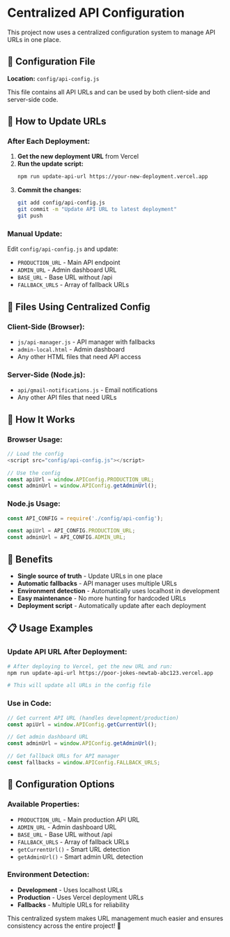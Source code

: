 # Centralized API Configuration

This project now uses a centralized configuration system to manage API URLs in one place.

## 📁 Configuration File

**Location:** `config/api-config.js`

This file contains all API URLs and can be used by both client-side and server-side code.

## 🔧 How to Update URLs

### After Each Deployment:

1. **Get the new deployment URL** from Vercel
2. **Run the update script:**
   ```bash
   npm run update-api-url https://your-new-deployment.vercel.app
   ```
3. **Commit the changes:**
   ```bash
   git add config/api-config.js
   git commit -m "Update API URL to latest deployment"
   git push
   ```

### Manual Update:

Edit `config/api-config.js` and update:
- `PRODUCTION_URL` - Main API endpoint
- `ADMIN_URL` - Admin dashboard URL
- `BASE_URL` - Base URL without /api
- `FALLBACK_URLS` - Array of fallback URLs

## 🎯 Files Using Centralized Config

### Client-Side (Browser):
- `js/api-manager.js` - API manager with fallbacks
- `admin-local.html` - Admin dashboard
- Any other HTML files that need API access

### Server-Side (Node.js):
- `api/gmail-notifications.js` - Email notifications
- Any other API files that need URLs

## 🔄 How It Works

### Browser Usage:
```javascript
// Load the config
<script src="config/api-config.js"></script>

// Use the config
const apiUrl = window.APIConfig.PRODUCTION_URL;
const adminUrl = window.APIConfig.getAdminUrl();
```

### Node.js Usage:
```javascript
const API_CONFIG = require('./config/api-config');

const apiUrl = API_CONFIG.PRODUCTION_URL;
const adminUrl = API_CONFIG.ADMIN_URL;
```

## 🚀 Benefits

- **Single source of truth** - Update URLs in one place
- **Automatic fallbacks** - API manager uses multiple URLs
- **Environment detection** - Automatically uses localhost in development
- **Easy maintenance** - No more hunting for hardcoded URLs
- **Deployment script** - Automatically update after each deployment

## 📋 Usage Examples

### Update API URL After Deployment:
```bash
# After deploying to Vercel, get the new URL and run:
npm run update-api-url https://poor-jokes-newtab-abc123.vercel.app

# This will update all URLs in the config file
```

### Use in Code:
```javascript
// Get current API URL (handles development/production)
const apiUrl = window.APIConfig.getCurrentUrl();

// Get admin dashboard URL
const adminUrl = window.APIConfig.getAdminUrl();

// Get fallback URLs for API manager
const fallbacks = window.APIConfig.FALLBACK_URLS;
```

## 🔧 Configuration Options

### Available Properties:
- `PRODUCTION_URL` - Main production API URL
- `ADMIN_URL` - Admin dashboard URL
- `BASE_URL` - Base URL without /api
- `FALLBACK_URLS` - Array of fallback URLs
- `getCurrentUrl()` - Smart URL detection
- `getAdminUrl()` - Smart admin URL detection

### Environment Detection:
- **Development** - Uses localhost URLs
- **Production** - Uses Vercel deployment URLs
- **Fallbacks** - Multiple URLs for reliability

This centralized system makes URL management much easier and ensures consistency across the entire project! 🎉
